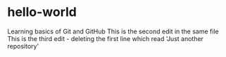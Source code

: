 # hello-world
Learning basics of Git and GitHub
This is the second edit in the same file 
This is the third edit - deleting the first line which read 'Just another repository'
